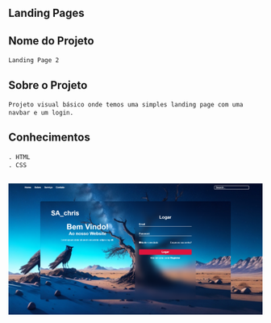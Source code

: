 ## Landing Pages

## Nome do Projeto

    Landing Page 2

## Sobre o Projeto

    Projeto visual básico onde temos uma simples landing page com uma navbar e um login.

## Conhecimentos

    . HTML
    . CSS

##

<img src="./images/Image.png">
